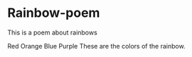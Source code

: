 # Rainbow-poem
This is a poem about rainbows

Red
Orange
Blue
Purple
These are the colors of the rainbow. 
